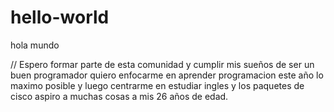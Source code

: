 # hello-world
hola mundo


// Espero formar parte de esta comunidad y cumplir mis sueños de ser un buen programador quiero enfocarme en aprender programacion este año lo maximo posible y luego centrarme en estudiar ingles y los paquetes de cisco aspiro a muchas cosas a mis 26 años de edad.
